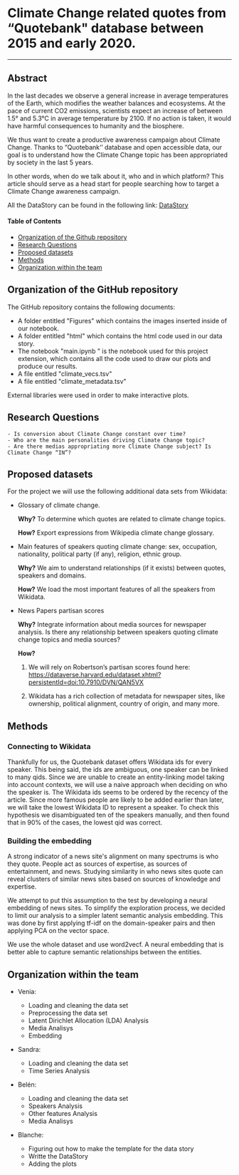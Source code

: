 # Climate Change related quotes from “Quotebank" database between 2015 and early 2020. 
---


## Abstract
In the last decades we observe a general increase in average temperatures of the Earth, which modifies the weather balances and ecosystems. At the pace of current CO2 emissions, scientists expect an increase of between 1.5° and 5.3°C in average temperature by 2100. If no action is taken, it would have harmful consequences to humanity and the biosphere.

We thus want to create a productive awareness campaign about Climate Change. Thanks to “Quotebank‘’ database and open accessible data, our goal is to understand how the Climate Change topic has been appropriated by society in the last 5 years.

In other words, when do we talk about it, who and in which platform? This article should serve as a head start for people searching how to target a Climate Change awareness campaign.

All the DataStory can be found in the following link: [DataStory](https://blancheberneron.github.io/GreenPeace.github.io/)

#### Table of Contents
- [Organization of the Github repository](#organization-of-the-GitHub-repository)  
- [Research Questions](#research-questions)  
- [Proposed datasets](#proposed-additional-datasets)
- [Methods](#methods)
- [Organization within the team](#organization-within-the-team)

## Organization of the GitHub repository
The GitHub repository contains the following documents:

* A folder entitled "Figures" which contains the images inserted inside of our notebook. 
* A folder entitled "html" which contains the html code used in our data story. 
* The notebook "main.ipynb " is the notebook used for this project extension, which contains all the code used to draw our plots and produce our results.
* A file entitled "climate_vecs.tsv"
* A file entitled "climate_metadata.tsv"
    
External libraries were used in order to make interactive plots.



## Research Questions

    - Is conversion about Climate Change constant over time?
    - Who are the main personalities driving Climate Change topic?
    - Are there medias appropriating more Climate Change subject? Is Climate Change “IN”?

## Proposed  datasets
For the project we will use the following additional data sets from Wikidata: 

- Glossary of climate change. 

    **Why?** To determine which quotes are related to climate change topics. 

    **How?** Export expressions from Wikipedia climate change glossary.

- Main features of speakers quoting climate change:  sex, occupation, nationality, political party (if any), religion, ethnic group. 

    **Why?** We aim to understand relationships (if it exists) between quotes, speakers and domains. 

    **How?** We load the most important features of all the speakers from Wikidata. 

- News Papers partisan scores

    **Why?** Integrate information about media sources for newspaper analysis. Is there any relationship between speakers quoting climate change topics and media sources? 
	
    **How?**   
    1. We will rely on Robertson’s partisan scores found here: https://dataverse.harvard.edu/dataset.xhtml?persistentId=doi:10.7910/DVN/QAN5VX

    2. Wikidata has a rich collection of metadata for newspaper sites, like ownership, political alignment, country of origin, and many more. 



## Methods
### Connecting to Wikidata
Thankfully for us, the Quotebank dataset offers Wikidata ids for every speaker. This being said, the ids are ambiguous, one speaker can be linked to many qids. Since we are unable to create an entity-linking model taking into account contexts, we will use a naive approach when deciding on who the speaker is. The Wikidata ids seems to be ordered by the recency of the article. Since more famous people are likely to be added earlier than later, we will take the lowest Wikidata ID to represent a speaker. To check this hypothesis we disambiguated ten of the speakers manually, and then found that in 90% of the cases, the lowest qid was correct. 

### Building the embedding
A strong indicator of a news site's alignment on many spectrums is who they quote. People act as sources of expertise, as sources of entertainment, and news. Studying similarity in who news sites quote can reveal clusters of similar news sites based on sources of knowledge and expertise. 

We attempt to put this assumption to the test by developing a neural embedding of news sites. To simplify the exploration process, we decided to limit our analysis to a simpler latent semantic analysis embedding. This was done by first applying tf-idf on the domain-speaker pairs and then applying PCA on the vector space. 

We use the whole dataset and use word2vecf. A neural embedding that is better able to capture semantic relationships between the entities. 

## Organization within the team

* Venia: 
	* Loading and cleaning the data set
	* Preprocessing the data set
	* Latent Dirichlet Allocation (LDA) Analysis 
	* Media Analisys
	* Embedding 
	
* Sandra: 
	* Loading and cleaning the data set
	* Time Series Analysis
* Belén:
	* Loading and cleaning the data set
	* Speakers Analysis
	* Other features Analysis
	* Media Analisys
* Blanche: 
	* Figuring out how to make the template for the data story
	* Writte the DataStory 
	* Adding the plots

